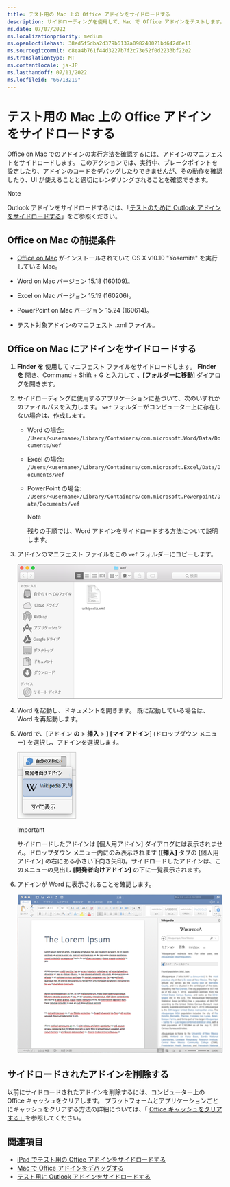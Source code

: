 ```yaml
---
title: テスト用の Mac 上の Office アドインをサイドロードする
description: サイドローディングを使用して、Mac で Office アドインをテストします。
ms.date: 07/07/2022
ms.localizationpriority: medium
ms.openlocfilehash: 38ed5f5dba2d379b6137a098240021bd642d6e11
ms.sourcegitcommit: d8ea4b761f44d3227b7f2c73e52f0d2233bf22e2
ms.translationtype: MT
ms.contentlocale: ja-JP
ms.lasthandoff: 07/11/2022
ms.locfileid: "66713219"
---
```

# <a name="sideload-office-add-ins-on-mac-for-testing"></a>テスト用の Mac 上の Office アドインをサイドロードする

Office on Mac でのアドインの実行方法を確認するには、アドインのマニフェストをサイドロードします。 このアクションでは、実行中、ブレークポイントを設定したり、アドインのコードをデバッグしたりできませんが、その動作を確認したり、UI が使えることと適切にレンダリングされることを確認できます。

> [!NOTE]
> Outlook アドインをサイドロードするには、「[テストのために Outlook アドインをサイドロードする](../outlook/sideload-outlook-add-ins-for-testing.md)」をご参照ください。

## <a name="prerequisites-for-office-on-mac"></a>Office on Mac の前提条件

- [Office on Mac](https://products.office.com/buy/compare-microsoft-office-products?tab=omac) がインストールされていて OS X v10.10 "Yosemite" を実行している Mac。

- Word on Mac バージョン 15.18 (160109)。

- Excel on Mac バージョン 15.19 (160206)。

- PowerPoint on Mac バージョン 15.24 (160614)。

- テスト対象アドインのマニフェスト .xml ファイル。

## <a name="sideload-an-add-in-in-office-on-mac"></a>Office on Mac にアドインをサイドロードする

1. **Finder を** 使用してマニフェスト ファイルをサイドロードします。 **Finder を** 開き、Command + Shift + G と入力して **、[フォルダーに移動**] ダイアログを開きます。

1. サイドローディングに使用するアプリケーションに基づいて、次のいずれかのファイルパスを入力します。 `wef` フォルダーがコンピューター上に存在しない場合は、作成します。

    - Word の場合: `/Users/<username>/Library/Containers/com.microsoft.Word/Data/Documents/wef`
    - Excel の場合: `/Users/<username>/Library/Containers/com.microsoft.Excel/Data/Documents/wef`
    - PowerPoint の場合: `/Users/<username>/Library/Containers/com.microsoft.Powerpoint/Data/Documents/wef`

        > [!NOTE]
        > 残りの手順では、Word アドインをサイドロードする方法について説明します。

1. アドインのマニフェスト ファイルをこの `wef` フォルダーにコピーします。

    ![Office on Mac の Wef フォルダー。](../images/all-my-files.png)

1. Word を起動し、ドキュメントを開きます。 既に起動している場合は、Word を再起動します。

1. Word で、[アドイン **の** > **挿入** > **] [マイ アドイン**] (ドロップダウン メニュー) を選択し、アドインを選択します。

    ![Office on Mac のアドイン。](../images/my-add-ins-wikipedia.png)

    > [!IMPORTANT]
    > サイドロードしたアドインは [個人用アドイン] ダイアログには表示されません。ドロップダウン メニュー内にのみ表示されます (**[挿入]** タブの [個人用アドイン] の右にある小さい下向き矢印)。サイドロードしたアドインは、このメニューの見出し **[開発者向けアドイン]** の下に一覧表示されます。

1. アドインが Word に表示されることを確認します。

    ![Office アドインが Office on Mac に表示されます。](../images/lorem-ipsum-wikipedia.png)

## <a name="remove-a-sideloaded-add-in"></a>サイドロードされたアドインを削除する

以前にサイドロードされたアドインを削除するには、コンピューター上の Office キャッシュをクリアします。 プラットフォームとアプリケーションごとにキャッシュをクリアする方法の詳細については、「 [Office キャッシュをクリアする」](clear-cache.md)を参照してください。

## <a name="see-also"></a>関連項目

- [iPad でテスト用の Office アドインをサイドロードする](sideload-an-office-add-in-on-ipad.md)
- [Mac で Office アドインをデバッグする](debug-office-add-ins-on-ipad-and-mac.md)
- [テスト用に Outlook アドインをサイドロードする](../outlook/sideload-outlook-add-ins-for-testing.md)
